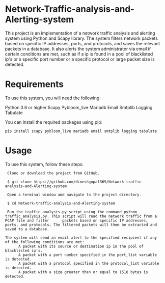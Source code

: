 # Network-Traffic-analysis-and-Alerting-system

This project is an implementation of a network traffic analysis and alerting system using Python and Scapy library. The system filters network packets based on specific IP addresses, ports, and protocols, and saves the relevant packets in a database. It also alerts the system administrator via email if certain conditions are met, such as if a ip is found in a pool of blacklisted ip's or a specific port number or a specific protocol or large packet size is detected.

# Requirements

To use this system, you will need the following:

  Python 3.6 or higher
  Scapy
  Pybloom_live
  Mariadb
  Email
  Smtplib
  Logging
  Tabulate

You can install the required packages using pip:

    pip install scapy pybloom_live mariadb email smtplib logging tabulate

# Usage

To use this system, follow these steps:

     Clone or download the project from GitHub.
     
     $ git clone https://github.com/dineshgopal369/Network-traffic-analysis-and-Alerting-system

     Open a terminal window and navigate to the project directory.
     
     $ cd Network-traffic-analysis-and-Alerting-system

     Run the traffic_analysis.py script using the command python traffic_analysis.py. This script will read the network traffic from a PCAP file and filter      packets based on specific IP addresses, ports, and protocols. The filtered packets will then be extracted and saved to a database.

    The system will send an email alert to the specified recipient if any of the following conditions are met:
          A packet with its source or destination ip in the pool of blacklisted ip's.
          A packet with a port number specified in the port_list variable is detected.
          A packet with a protocol specified in the protocol_list variable is detected.
          A packet with a size greater than or equal to 1518 bytes is detected.

